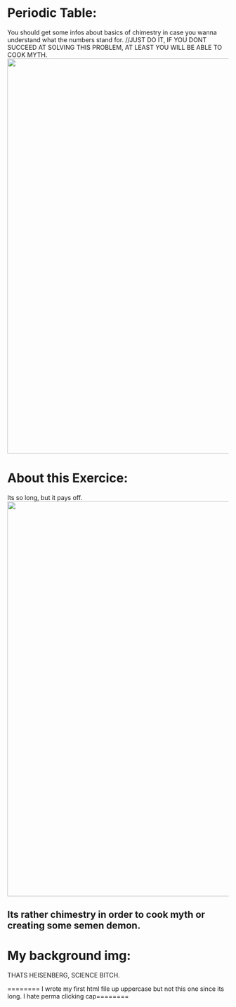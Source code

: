 # Periodic Table:
You should get some infos about basics of chimestry in case you wanna understand what the numbers stand for.
//JUST DO IT, IF YOU DONT SUCCEED AT SOLVING THIS PROBLEM, AT LEAST YOU WILL BE ABLE TO COOK MYTH.
<img src="https://www.sciencenewsforstudents.org/wp-content/uploads/2019/11/1080_SS_periodic_table_0-1028x579.png" width="900">
# About this Exercice:
Its so long, but it pays off.
<img src="https://mcdn.wallpapersafari.com/medium/53/84/J876QB.jpg" width="900">

## Its rather chimestry in order to cook myth or creating some semen demon.

# My background img:
THATS HEISENBERG, SCIENCE BITCH.

======== I wrote my first html file up uppercase but not this one since its long. I hate perma clicking cap========
